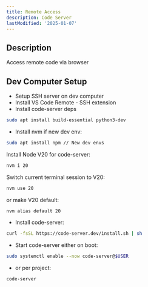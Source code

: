 ```yaml
---
title: Remote Access
description: Code Server
lastModified: '2025-01-07'
---
```


## Description

Access remote code via browser

## Dev Computer Setup

- Setup SSH server on dev computer
- Install VS Code Remote - SSH extension
- Install code-server deps

```bash
sudo apt install build-essential python3-dev
```

- Install nvm if new dev env:

```bash
sudo apt install npm // New dev envs
```

Install Node V20 for code-server:

```bash
nvm i 20
```

Switch current terminal session to V20:

```bash
nvm use 20
```

or make V20 default:

```bash
nvm alias default 20
```

- Install code-server:

```bash
curl -fsSL https://code-server.dev/install.sh | sh

```

- Start code-server either on boot:

```bash
sudo systemctl enable --now code-server@$USER
```

- or per project:

```bash
code-server
```
